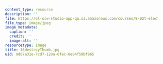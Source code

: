 ```yaml
---
content_type: resource
description: ''
file: https://ol-ocw-studio-app-qa.s3.amazonaws.com/courses/8-02t-electricity-and-magnetism-spring-2005/9d87a31e7cd7120a6fec6e84f59bf965_16destroyThumb.jpg
file_type: image/jpeg
image_metadata:
  caption: ''
  credit: ''
  image-alt: ''
resourcetype: Image
title: 16destroyThumb.jpg
uid: 9d87a31e-7cd7-120a-6fec-6e84f59bf965
---
```

